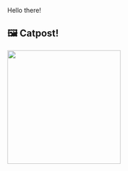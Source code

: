 Hello there!



## 🖼️ Catpost!

<sub>
    <img src="https://cdn2.thecatapi.com/images/a90.jpg" height="256">
</sub>

